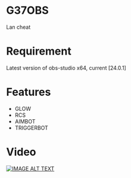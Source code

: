 # G37OBS
Lan cheat

# Requirement
Latest version of obs-studio x64, current [24.0.1]

# Features
* GLOW
* RCS
* AIMBOT
* TRIGGERBOT

# Video
[![IMAGE ALT TEXT](https://i.ytimg.com/vi/LRcZQIf_0O0/maxresdefault.jpg)](https://www.youtube.com/watch?v=HlUdNrAy_pc "G37OBS - LANHACK")
